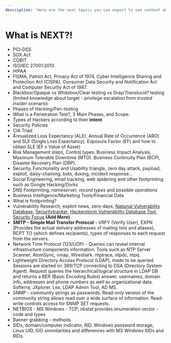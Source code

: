 ```yaml
---
description: 'Here are the next topics you can expect to see content about:'
---
```


# What is NEXT?!

* PCI-DSS
* SOX Act
* COBIT
* ISO/IEC 27001:2013
* HIPAA
* FISMA, Patriot Act, Privacy Act of 1974, Cyber Intelligence Sharing and Protection Act \(CISPA\), Consumer Data Security and Notification Act and Computer Security Act of 1987.
* Blackbox/Opaque vs Whitebox/Clear testing vs Gray/_Translucid?_ testing \(limited knowledge about target - privilege escalation from _trusted insider_ scenario\)
* Phases of Hacking/Pen-testing
* What is a Penetration Test?, 3 Main Phases, and Scope.
* Types of Hackers according to their **intent**
* Security Policies
* CIA Triad
* Annualized Loss Expectancy \(ALE\), Annual Rate of Occurrence \(ARO\) and SLE \(Single Loss Expectancy\). Exposure Factor \(EF\) and how to obtain SLE \(EF x Value of Asset\)
* Risk Management steps, Control types. Business Impact Analysis, Maximum Tolerable Downtime \(MTD\). Business Continuity Plan \(BCP\), Disaster Recovery Plan \(DRP\).
* Security, Functionality and Usability triangle, zero day attack, payload, exploit, daisy-chaining, bots, doxing, incident response... 
* Social Engineering, email tracking, web spidering and other footprinting such as Google Hacking/Dorks
* DNS Footprinting; _nameserver, record types_ and possible _operations_
* Business Intelligence/Marketing Tools/Financial Data
* What is footprinting?
* Vulnerability Research, exploit news, zero-days, [National Vulnerability Database](https://nvd.nist.gov/), [Securitytracker](http://www.securitytracker.com/), [Hackerstorm Vulnerability Database Tool,](http://www.hackerstorm.com/) [Security Focus](http://www.securityfocus.com/) **\(Add More\)**
* **SMTP - Simple Mail Transfer Protocol** - VRFY \(Verify User\), EXPN \(Provides the actual delivery addresses of mailing lists and aliases\), RCPT TO \(which defines recipients\), types of responses to each request from the servers.
* Network Time Protocol \(123/UDP\) - Queries can reveal internal infrastructure components information. Tools such as NTP Server Scanner, AtomSync, nmap, Wireshark. ntptrace, ntpdc, ntpq. 
* Lightweight Directory Access Protocol \(LDAP\), _made_ to be queried. Sessions are started on 389/TCP connecting to DSA \(Directory System Agent\). Request queries the hierarchical/logical structure in LDAP DB and returns a BER \(Basic Encoding Rules\) answer. usernames, domain info, addresses and phone numbers as well as organizational data. Softerra, JXplorer, Lex, LDAP Admin Tool, AD MS. 
* SNMP - community strings as passwords. Read-only version of the community string allows read over a wide surface of information. Read-write controls access for SNMP SET requests. 
* NETBIOS - MS Windows - TCP; nbstat provides enumeration vector - code and types
* Banner grabbing - methods
* SIDs, domain/computer indicator, RID. Windows password storage; Linux UID, GID simmilarities and differences with MS Windows SIDs and RIDs. 


